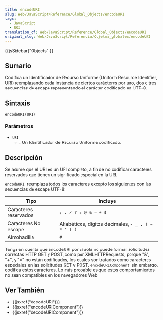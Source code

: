 ```yaml
---
title: encodeURI
slug: Web/JavaScript/Reference/Global_Objects/encodeURI
tags:
  - JavaScript
  - URI
translation_of: Web/JavaScript/Reference/Global_Objects/encodeURI
original_slug: Web/JavaScript/Referencia/Objetos_globales/encodeURI
---
```

{{jsSidebar("Objects")}}

## Sumario

Codifica un Identificador de Recurso Uniforme (Uniform Resource Identifier, URI) reemplazando cada instancia de ciertos carácteres por uno, dos o tres secuencias de escape representando el carácter codificado en UTF-8.

## Sintaxis

`encodeURI(URI)`

### Parámetros

- `URI`
  - : Un Identificador de Recurso Uniforme codificado.

## Descripción

Se asume que el URI es un URI completo, a fin de no codificar caracteres reservados que tienen un significado especial en la URI.

`encodeURI `reemplaza todos los caracteres excepto los siguientes con las secuencias de escape UTF-8:

| Tipo                  | Incluye                                             |
| --------------------- | --------------------------------------------------- |
| Caracteres reservados | `; , / ? : @ & = + $`                               |
| Caracteres No escape  | Alfabéticos, dígitos decimales, `- _ . ! ~ * ' ( )` |
| Almohadilla           | `#`                                                 |

Tenga en cuenta que encodeURI por sí sola no puede formar solicitudes correctas HTTP GET y POST, como por XMLHTTPRequests, porque "&", "+", y "=" no están codificados, los cuales son tratados como caracteres especiales en las solicitudes GET y POST. [`encodeURIComponent`](/es/Core_JavaScript_1.5_Reference/Global_Functions/encodeURIComponent "es/Core_JavaScript_1.5_Reference/Global_Functions/encodeURIComponent"), sin embargo, codifica estos caracteres. Lo más probable es que estos comportamientos no sean compatibles en los navegadores Web.

## Ver También

- {{jsxref("decodeURI")}}
- {{jsxref("encodeURIComponent")}}
- {{jsxref("decodeURIComponent")}}
